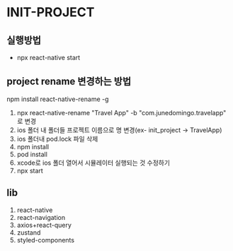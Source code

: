 # INIT-PROJECT

## 실행방법

- npx react-native start

## project rename 변경하는 방법

npm install react-native-rename -g

1. npx react-native-rename "Travel App" -b "com.junedomingo.travelapp" 로 변경
2. ios 폴더 내 폴더들 프로젝트 이름으로 명 변경(ex- init_project -> TravelApp)
3. ios 폴더내 pod.lock 파일 삭제
4. npm install
5. pod install
6. xcode로 ios 폴더 열어서 시뮬레이터 실행되는 것 수정하기
7. npx start



## lib

1. react-native
2. react-navigation
3. axios+react-query
4. zustand
5. styled-components
